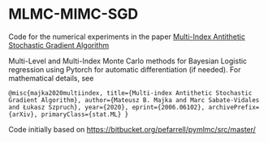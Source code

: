 
# MLMC-MIMC-SGD
Code for the numerical experiments in the paper [Multi-Index Antithetic Stochastic Gradient Algorithm](https://arxiv.org/abs/2006.06102?utm_source=feedburner&utm_medium=feed&utm_campaign=Feed%253A+arxiv%252FQSXk+%2528ExcitingAds%2521+cs+updates+on+arXiv.org%2529)

Multi-Level and Multi-Index Monte Carlo methods for Bayesian Logistic regression using Pytorch for 
automatic differentiation (if needed). For mathematical details, see

`
@misc{majka2020multiindex,
    title={Multi-index Antithetic Stochastic Gradient Algorithm},
    author={Mateusz B. Majka and Marc Sabate-Vidales and Łukasz Szpruch},
    year={2020},
    eprint={2006.06102},
    archivePrefix={arXiv},
    primaryClass={stat.ML}
}
`

Code initially based on https://bitbucket.org/pefarrell/pymlmc/src/master/
